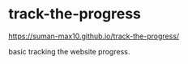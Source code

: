 # track-the-progress
https://suman-max10.github.io/track-the-progress/

basic tracking  the website progress.
